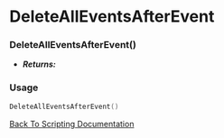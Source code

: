 # DeleteAllEventsAfterEvent

### DeleteAllEventsAfterEvent()
- ***Returns:*** 

### Usage

```Lua
DeleteAllEventsAfterEvent()
```


[Back To Scripting Documentation](../README.md)
